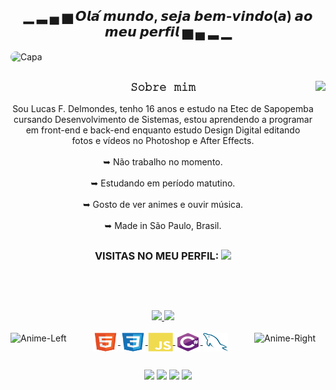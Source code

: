 <h2 align="center">▁ ▂ ▄ ▅ 𝙊𝙡𝙖́ 𝙢𝙪𝙣𝙙𝙤, 𝙨𝙚𝙟𝙖 𝙗𝙚𝙢-𝙫𝙞𝙣𝙙𝙤(𝙖) 𝙖𝙤 𝙢𝙚𝙪 𝙥𝙚𝙧𝙛𝙞𝙡 ▅ ▄ ▂ ▁</h2>
<img align="center" alt="Capa" height="cover" style="border-radius:50px;" src="https://user-images.githubusercontent.com/92727434/139541997-cee90684-9922-4636-8f9f-5ba4b6ec713d.png">
 
 ## 
<div align="center">
 <div align="center">
  <img align="right" height="450px" src="https://user-images.githubusercontent.com/92727434/145612299-67a4e04f-0eac-49ed-bde1-c50027bedf22.gif">
  <h3>𝚂𝚘𝚋𝚛𝚎⠀𝚖𝚒𝚖</h3>
  <p>Sou Lucas F. Delmondes, tenho 16 anos e estudo na Etec de Sapopemba<br>cursando Desenvolvimento de Sistemas, estou aprendendo a programar<br>em front-end e back-end enquanto estudo Design Digital editando <br> fotos e vídeos no Photoshop e After Effects.<br><br>➥ Não trabalho no momento.<br><br>➥ Estudando em período matutino.<br><br>➥ Gosto de ver animes e ouvir música.<br><br>➥ Made in São Paulo, Brasil.<br</p>
 </div>
 
 ##

<h3 align="center">VISITAS NO MEU PERFIL:
  <img alingn="center" src="https://profile-counter.glitch.me/weeaboexp/count.svg">
</h3>
</div>

##

<br><br>
<div align="center">
  <a href="https://github.com/WeeaboEXP">
  <img height="130m" src="https://github-readme-stats.vercel.app/api?username=weeaboexp&show_icons=true&theme=dark&include_all_commits=true&count_private=true">
  <img height="130m" src="https://github-readme-stats.vercel.app/api/top-langs/?username=weeaboexp&layout=compact&langs_count=7&theme=dark">
</div>
<div align="center" style="display: inline_block"><br>
  <img align="center" alt="Claus-HTML" height="30" width="40" src="https://raw.githubusercontent.com/devicons/devicon/master/icons/html5/html5-original.svg">
  <img align="center" alt="Claus-CSS" height="30" width="40" src="https://raw.githubusercontent.com/devicons/devicon/master/icons/css3/css3-original.svg">
  <img align="center" alt="Claus-Js" height="30" width="40" src="https://raw.githubusercontent.com/devicons/devicon/master/icons/javascript/javascript-plain.svg">
  <img align="center" alt="Claus-Csharp" height="30" width="40" src="https://raw.githubusercontent.com/devicons/devicon/master/icons/csharp/csharp-original.svg">
  <img align="center" alt="Claus-MySQL" height="30" width="40" src="https://raw.githubusercontent.com/devicons/devicon/master/icons/mysql/mysql-original.svg">
  <img align="right" alt="Anime-Right" src="https://user-images.githubusercontent.com/92727434/139545914-f4705f21-a281-4b14-a452-96349de6a76f.gif">
  <img align="left" alt="Anime-Left" src="https://user-images.githubusercontent.com/92727434/139545914-f4705f21-a281-4b14-a452-96349de6a76f.gif">
</div>
  
  ## 
<div align="center"> 
  <a href="https://www.youtube.com/channel/UChDqiHWB1FXCaF-Ik00VxzQ" target="_blank"><img src="https://img.shields.io/badge/YouTube-FF0000?style=for-the-badge&logo=youtube&logoColor=white" target="_blank"></a>
  <a href="mailto:lucasfdelmondes.2005@gmail.com" target="_blank"><img src="https://img.shields.io/badge/Gmail-D14836?style=for-the-badge&logo=gmail&logoColor=white" target="_blank"></a> 
 	<a href="https://www.facebook.com/profile.php?id=100007829680718" target="_blank"><img src="https://img.shields.io/badge/Facebook-1877F2?style=for-the-badge&logo=facebook&logoColor=white" target="_blank"></a>
  <a href="https://www.linkedin.com/in/lucas-delmondes-021205223/" target="_blank"><img src="https://img.shields.io/badge/-LinkedIn-%230077B5?style=for-the-badge&logo=linkedin&logoColor=white" target="_blank"></a> 
</div>
